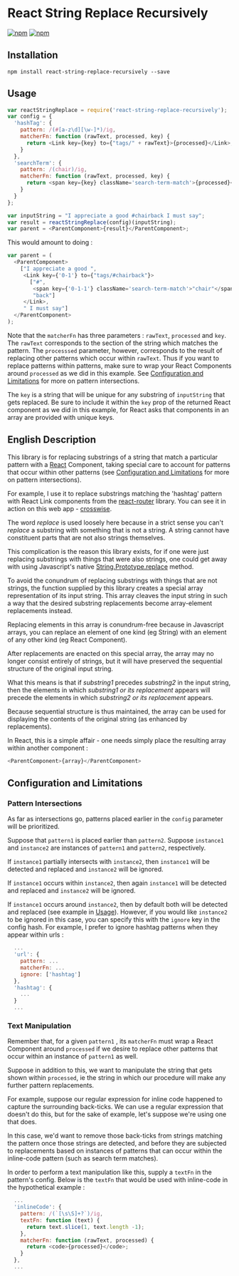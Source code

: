 # React String Replace Recursively

[![npm](https://img.shields.io/npm/dt/react-string-replace-recursively.svg?maxAge=2592000)]()
[![npm](https://img.shields.io/npm/dm/react-string-replace-recursively.svg?maxAge=2592000)]()
## Installation
`npm install react-string-replace-recursively --save`


## Usage
```js
var reactStringReplace = require('react-string-replace-recursively');
var config = {
  'hashTag': {
    pattern: /(#[a-z\d][\w-]*)/ig,
    matcherFn: function (rawText, processed, key) {
      return <Link key={key} to={"tags/" + rawText}>{processed}</Link>;
    }
  },
  'searchTerm': {
    pattern: /(chair)/ig,
    matcherFn: function (rawText, processed, key) {
      return <span key={key} className='search-term-match'>{processed}</span>;
    }
  }
};

var inputString = "I appreciate a good #chairback I must say";
var result = reactStringReplace(config)(inputString);
var parent = <ParentComponent>{result}</ParentComponent>;
```
This would amount to doing :
```js
var parent = (
  <ParentComponent>
    ["I appreciate a good ",
     <Link key={'0-1'} to={"tags/#chairback"}>
       ["#",
        <span key={'0-1-1'} className='search-term-match'>"chair"</span>,
        "back"]
     </Link>,
     " I must say"]
  </ParentComponent>
);
```

Note that the `matcherFn` has three parameters : `rawText`, `processed` and `key`.
The `rawText` corresponds to the section of the string which matches the pattern.
The `processsed` parameter, however, corresponds to the result of replacing other patterns which occur within `rawText`.
Thus if you want to replace patterns within patterns, make sure to wrap your React Components around `processed` as we did in this example. See [Configuration and Limitations](#configuration-and-limitations) for more on pattern intersections.

The `key` is a string that will be unique for any substring of `inputString` that gets replaced.
Be sure to include it within the `key` prop of the returned React component as we did in this example, for React asks that components in an array are provided with unique keys.

## English Description

This library is for replacing substrings of a string that match a particular pattern with a [React](https://facebook.github.io/react) Component, taking special care to account for patterns that occur within other patterns (see [Configuration and Limitations](#configuration-and-limitations) for more on pattern intersections).

For example, I use it to replace substrings matching the 'hashtag' pattern with React Link components from the [react-router](https://github.com/reactjs/react-routerReact) library. You can see it in action on this web app - [crosswise](https://note-taking-crosswise.herokuapp.com/search/?page=1&query=flatMap).

The word *replace* is used loosely here because in a strict sense you can't *replace* a substring with something that is not a string. A string cannot have constituent parts that are not also strings themselves.

This complication is the reason this library exists, for if one were just replacing substrings with things that were also strings, one could get away with using Javascript's native [String.Prototype.replace](http://www.w3schools.com/jsref/jsref_replace.asp) method.

To avoid the conundrum of replacing substrings with things that are not strings, the function supplied by this library creates a special array representation of its input string. This array cleaves the input string in such a way that the desired substring replacements become array-element replacements instead.

Replacing elements in this array is conundrum-free because in Javascript arrays, you can replace an element of one kind (eg String) with an element of any other kind (eg React Component).

After replacements are enacted on this special array, the array may no longer consist entirely of strings, but it will have preserved the sequential structure of the original input string.

What this means is that if *substring1* precedes *substring2* in the input string,
then the elements in which *substring1 or its replacement* appears will precede the elements in which *substring2 or its replacement* appears.

Because sequential structure is thus maintained, the array can be used for displaying the contents of the original string (as enhanced by replacements).

In React, this is a simple affair - one needs simply place the resulting array within another component :
```js
<ParentComponent>{array}</ParentComponent>
```


## Configuration and Limitations

### Pattern Intersections
As far as intersections go, patterns placed earlier in the `config` parameter will be prioritized.

Suppose that `pattern1` is placed earlier than `pattern2`.
Suppose `instance1` and `instance2` are instances of `pattern1` and `pattern2`, respectively.

If `instance1` partially intersects with `instance2`, then `instance1` will be detected and replaced and `instance2` will be ignored.

If `instance1` occurs within `instance2`, then again `instance1` will be detected and replaced and `instance2` will be ignored.

If `instance1` occurs around `instance2`, then by default both will be detected and replaced (see example in [Usage](#usage)). However, if you would like `instance2` to be ignored in this case, you can specify this with the `ignore` key in the config hash. For example, I prefer to ignore hashtag patterns when they appear within urls :
```js
  ...
  'url': {
    pattern: ...
    matcherFn: ...
    ignore: ['hashtag']
  },
  'hashtag': {
    ...
  }
  ...
```

### Text Manipulation

Remember that, for a given `pattern1` , its `matcherFn` must wrap a React Component around `processed` if we desire to replace other patterns that occur within an instance of `pattern1` as well.

Suppose in addition to this, we want to manipulate the string that gets shown within `processed`, ie the string in which our procedure will make any further pattern replacements.

For example, suppose our regular expression for inline code happened to capture the surrounding back-ticks. We can use a regular expression that doesn't do this, but for the sake of example, let's suppose we're using one that does.

In this case, we'd want to remove those back-ticks from strings matching the pattern once those strings are detected, and before they are subjected to replacements based on instances of patterns that can occur within the inline-code pattern (such as search term matches).

In order to perform a text manipulation like this, supply a `textFn` in the pattern's config.
Below is the `textFn` that would be used with inline-code in the hypothetical example :

```js
  ...
  'inlineCode': {
    pattern: /(`[\s\S]+?`)/ig,
    textFn: function (text) {
      return text.slice(1, text.length -1);
    },
    matcherFn: function (rawText, processed) {
      return <code>{processed}</code>;
    }
  },
  ...
```
